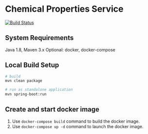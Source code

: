 # Chemical Properties Service

[![Build Status](https://travis-ci.org/ArqiSoft/chemical-properties-service.svg?branch=master)](https://travis-ci.org/ArqiSoft/chemical-properties-service)

## System Requirements

Java 1.8, Maven 3.x
Optional: docker, docker-compose

## Local Build Setup

```bash
# build
mvn clean package

# run as standalone application
mvn spring-boot:run
```

## Create and start docker image

1. Use `docker-compose build` command to build the docker image.
2. Use `docker-compose up -d` command to launch the docker image.
